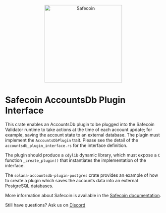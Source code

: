 <p align="center">
  <a href="https://solana.com">
    <img alt="Safecoin" src="https://i.imgur.com/IKyzQ6T.png" width="250" />
  </a>
</p>

# Safecoin AccountsDb Plugin Interface

This crate enables an AccountsDb plugin to be plugged into the Safecoin Validator runtime to take actions
at the time of each account update; for example, saving the account state to an external database. The plugin must implement the `AccountsDbPlugin` trait. Please see the detail of the `accountsdb_plugin_interface.rs` for the interface definition.

The plugin should produce a `cdylib` dynamic library, which must expose a `C` function `_create_plugin()` that
instantiates the implementation of the interface.

The `solana-accountsdb-plugin-postgres` crate provides an example of how to create a plugin which saves the accounts data into an
external PostgreSQL databases.

More information about Safecoin is available in the [Safecoin documentation](https://docs.solana.com/).

Still have questions?  Ask us on [Discord](https://discordapp.com/invite/pquxPsq)
